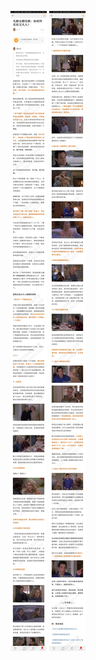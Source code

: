 ![](../../images/2017年07月/GX0729毛脚女婿攻略：如何拜见岳父大人？.jpg)
![](../../images/2017年07月/GX0729毛脚女婿攻略：如何拜见岳父大人？2.jpg)
